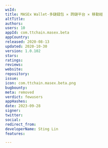```yaml
---
wsId: 
title: MASEx Wallet-多鏈錢包 ✕ 跨鏈平台 ✕ 移動經
altTitle: 
authors: 
users: 10
appId: com.ttchain.masex.beta
appCountry: 
released: 2020-08-13
updated: 2020-10-30
version: 1.0.102
stars: 
ratings: 
reviews: 
website: 
repository: 
issue: 
icon: com.ttchain.masex.beta.png
bugbounty: 
meta: removed
verdict: fewusers
appHashes: 
date: 2023-09-28
signer: 
twitter: 
social: 
redirect_from: 
developerName: Sting Lin
features: 

---
```


